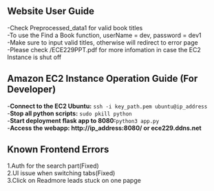 ## Website User Guide
-Check Preprocessed_data1 for valid book titles<br>
-To use the Find a Book function, userName = dev, password = dev1<br>
-Make sure to input valid titles, otherwise will redirect to error page<br>
-Please check /ECE229PPT.pdf for more infomation in case the EC2 Instance is shut off<br>

## Amazon EC2 Instance Operation Guide (For Developer)
-**Connect to the EC2 Ubuntu:** ```ssh -i key_path.pem ubuntu@ip_address``` <br>
-**Stop all python scripts:** ```sudo pkill python``` <br>
-**Start deployment flask app to 8080:**```python3 app.py``` <br>
-**Access the webapp: http://ip_address:8080/ or ece229.ddns.net**

## Known Frontend Errors
1.Auth for the search part(Fixed)<br>
2.UI issue when switching tabs(Fixed)<br>
3.Click on Readmore leads stuck on one papge<br>


